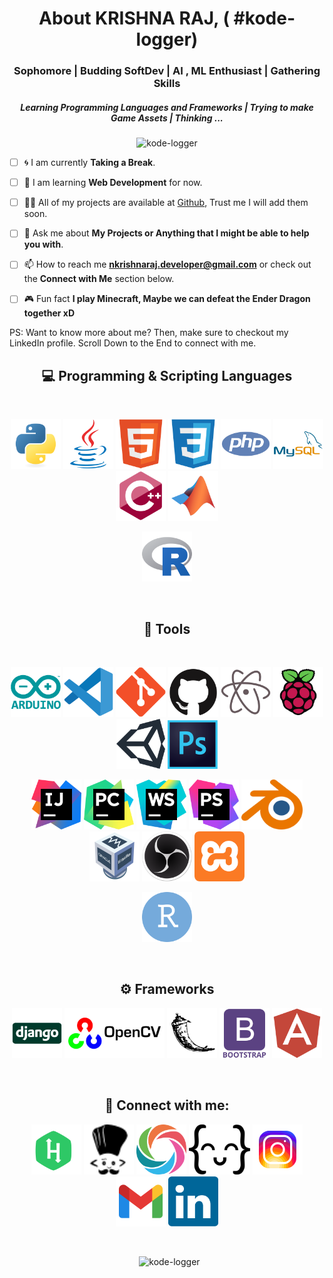 <h1 align="center">About  KRISHNA RAJ, ( #kode-logger)</h1>
<h3 align="center">Sophomore | Budding SoftDev | AI , ML Enthusiast | Gathering Skills </h3>
<h5 align="center"> Learning Programming Languages and Frameworks | Trying to make Game Assets | Thinking ...</h5>

<p align="center"> <img src="https://komarev.com/ghpvc/?username=kode-logger&label=Profile%20views&color=0eb413&style=flat" alt="kode-logger" /> </p>

- [ ] 🌀 I am currently **Taking a Break**.

- [ ] 🌱 I am learning **Web Development** for now.

- [ ] 👨‍💻 All of my projects are available at [Github](https://github.com/kode-logger), Trust me I will add them soon.

- [ ] 💬 Ask me about **My Projects or Anything that I might be able to help you with**.

- [ ] 📫 How to reach me **nkrishnaraj.developer@gmail.com** or check out the **Connect with Me** section below.

- [ ] 🎮 Fun fact **I play Minecraft, Maybe we can defeat the Ender Dragon together xD**

PS: Want to know more about me? Then, make sure to checkout my LinkedIn profile. Scroll Down to the End to connect with me.

<h2 align="center">💻 Programming & Scripting Languages </h2><br>
<p align="center">
  <a href="https://www.python.org/" target="_blank"><img src="https://raw.githubusercontent.com/kode-logger/resource-data-storage/main/kode-logger/python.svg" alt="Python" width="80" height="80" title="Python"></a>
  <a href="https://www.java.com/en/" target="_blank"><img src="https://raw.githubusercontent.com/kode-logger/resource-data-storage/main/kode-logger/java.svg" alt="Java" width="80" height="80" title="Java"></a>
  <a href="https://developer.mozilla.org/en-US/docs/Web/HTML" target="_blank"><img src="https://raw.githubusercontent.com/kode-logger/resource-data-storage/main/kode-logger/html5.svg" alt="HTML" width="80" height="80" title="HTML"></a>
  <a href="https://developer.mozilla.org/en-US/docs/Web/CSS" target="_blank"><img src="https://raw.githubusercontent.com/kode-logger/resource-data-storage/main/kode-logger/css3.svg" alt="CSS" width="80" height="80" title="CSS"></a>
  <a href="https://www.php.net/" target="_blank"><img src="https://raw.githubusercontent.com/kode-logger/resource-data-storage/main/kode-logger/php.svg" alt="PHP" width="80" height="80" title="PHP"></a>
  <a href="https://www.mysql.com/" target="_blank"><img src="https://raw.githubusercontent.com/kode-logger/resource-data-storage/main/kode-logger/mysql.svg" alt="MySQL" width="80" height="80" title="MySQL"></a>
  <a href="https://isocpp.org/" target="_blank"><img src="https://raw.githubusercontent.com/kode-logger/resource-data-storage/main/kode-logger/c%2B%2B.svg" alt="C++" width="80" height="80" title="C++"></a>
  <a href="https://www.mathworks.com/" target="_blank"><img src="https://raw.githubusercontent.com/kode-logger/resource-data-storage/main/kode-logger/matlab.svg" alt="Matlab" width="80" height="80" title="Matlab"></a>
</p>
<p align="center">
  <a href="https://www.r-project.org/" target="_blank"><img src="https://raw.githubusercontent.com/kode-logger/resource-data-storage/main/kode-logger/r.svg" alt="R Language" width="80" height="80" title="R Language"></a>
</p>
<br>

<h2 align="center">🧰 Tools </h2><br>
<p align="center">
  <a href="https://www.arduino.cc/" target="_blank"><img src="https://raw.githubusercontent.com/kode-logger/resource-data-storage/main/kode-logger/arduino.svg" alt="Arduino" width="80" height="80" title="Arduino"></a>
  <a href="https://code.visualstudio.com/" target="_blank"><img src="https://raw.githubusercontent.com/kode-logger/resource-data-storage/main/kode-logger/vscode.svg" alt="Visual Studio Code" widht="80" height="80" title="Visual Studio Code"></a>
  <a href="https://git-scm.com/" target="_blank"><img src="https://raw.githubusercontent.com/kode-logger/resource-data-storage/main/kode-logger/git.svg" alt="Git" widht="80" height="80" title="Git"></a>
  <a href="https://github.com/" target="_blank"><img src="https://raw.githubusercontent.com/kode-logger/resource-data-storage/main/kode-logger/github.svg" alt="Github" widht="80" height="80" title="GitHub"></a>
  <a href="https://atom.io/" target="_blank"><img src="https://raw.githubusercontent.com/kode-logger/resource-data-storage/main/kode-logger/atom.svg" alt="Atom Editor" widht="80" height="80" title="Atom Editor"></a>
  <a href="https://www.raspberrypi.org/" target="_blank"><img src="https://raw.githubusercontent.com/kode-logger/resource-data-storage/main/kode-logger/raspberrypi.svg" alt="Raspberry Pi" widht="80" height="80" title="Raspberry Pi"></a>
  <a href="https://unity.com/" target="_blank"><img src="https://raw.githubusercontent.com/kode-logger/resource-data-storage/main/kode-logger/unity.svg" alt="Unity Game Engine" widht="80" height="80" title="Unity Game Engine"></a>
  <a href="https://www.adobe.com/in/products/photoshop.html?sdid=SGDJMMG3&mv=search&ef_id=EAIaIQobChMI4PPkw9-w8QIVwjUrCh2LUwpdEAAYASAAEgIrOPD_BwE:G:s&s_kwcid=AL!3085!3!444587836523!b!!g!!%2Bphoto%20%2Bshop!221441468!17534748188&gclid=EAIaIQobChMI4PPkw9-w8QIVwjUrCh2LUwpdEAAYASAAEgIrOPD_BwE" target="_blank"><img src="https://raw.githubusercontent.com/kode-logger/resource-data-storage/main/kode-logger/photoshop.svg" alt="Photoshop" widht="80" height="80" title="Photoshop"></a>
</p>
<p align="center">
  <a href="https://www.jetbrains.com/idea/" target="_blank"><img src="https://raw.githubusercontent.com/kode-logger/resource-data-storage/main/kode-logger/intellij.svg" alt="Intellij" width="80" height="80" title="Intellij Jetbrains"></a>
  <a href="https://www.jetbrains.com/pycharm/" target="_blank"><img src="https://raw.githubusercontent.com/kode-logger/resource-data-storage/main/kode-logger/pycharm.svg" alt="PyCharm" widht="80" height="80" title="PyChram Jetbrains"></a>
  <a href="https://www.jetbrains.com/webstorm/" target="_blank"><img src="https://raw.githubusercontent.com/kode-logger/resource-data-storage/main/kode-logger/webstorm.svg" alt="WebStrom" widht="80" height="80" title="WebStorm Jetbrains"></a>
  <a href="https://www.jetbrains.com/phpstorm/" target="_blank"><img src="https://raw.githubusercontent.com/kode-logger/resource-data-storage/main/kode-logger/phpstorm.svg" alt="PhpStorm" widht="80" height="80" title="PhpStorm Jetbrains"></a>
  <a href="https://www.blender.org/" target="_blank"><img src="https://raw.githubusercontent.com/kode-logger/resource-data-storage/main/kode-logger/blender.svg" alt="Blender" widht="80" height="80" title="Blender"></a>
  <a href="https://www.virtualbox.org/" target="_blank"><img src="https://raw.githubusercontent.com/kode-logger/resource-data-storage/main/kode-logger/virtualbox.svg" alt="VirtualBox" widht="80" height="80" title="Virtual Box"></a>
  <a href="https://obsproject.com/" target="_blank"><img src="https://raw.githubusercontent.com/kode-logger/resource-data-storage/main/kode-logger/obs_studio.svg" alt="OBS Studio" widht="80" height="80" title="OBS Studio"></a>
  <a href="https://www.apachefriends.org/index.html" target="_blank"><img src="https://raw.githubusercontent.com/kode-logger/resource-data-storage/main/kode-logger/xampp.svg" alt="XAMPP" widht="80" height="80" title="XAMPP"></a>
</p>
<p align="center">
  <a href="https://www.rstudio.com/" target="_blank"><img src="https://raw.githubusercontent.com/kode-logger/resource-data-storage/main/kode-logger/rstudio.svg" alt="R Studio" widht="80" height="80" title="R Studio IDE"></a>
</p>
<br>

<h2 align="center">⚙️ Frameworks</h2>
<p align="center">
  <a href="https://www.djangoproject.com/" target="_blank"><img src="https://raw.githubusercontent.com/kode-logger/resource-data-storage/main/kode-logger/django.svg" alt="Django" widht="80" height="80" title="Django"></a>
  <a href="https://opencv.org/" target="_blank"><img src="https://raw.githubusercontent.com/kode-logger/resource-data-storage/main/kode-logger/opencv.svg" alt="OpenCV" widht="80" height="80" title="OpenCV"></a>
  <a href="https://flask.palletsprojects.com/en/2.0.x/" target="_blank"><img src="https://raw.githubusercontent.com/kode-logger/resource-data-storage/main/kode-logger/flask.svg" alt="Flask" widht="80" height="80" title="Flask"></a>
  <a href="https://getbootstrap.com/" target="_blank"><img src="https://raw.githubusercontent.com/kode-logger/resource-data-storage/main/kode-logger/bootstrap.svg" alt="Bootstrap" widht="80" height="80" title="Bootstrap"></a>
  <a href="https://angular.io/" target="_blank"><img src="https://raw.githubusercontent.com/kode-logger/resource-data-storage/main/kode-logger/angularjs.svg" alt="AngularJS" widht="80" height="80" title="AngularJS"></a>
</p>
<br>

<h2 align="center">🔗 Connect with me:</h2>
<p align="center">
    <a href="https://www.hackerrank.com/kodelogger" target="_blank"><img src="https://raw.githubusercontent.com/kode-logger/resource-data-storage/main/kode-logger/hackerrank.svg" alt="Hackerrank" widht="80" height="80" title="Hackerranks"></a>
    <a href="https://www.codechef.com/users/n_krishna_raj" target="_blank"><img src="https://raw.githubusercontent.com/kode-logger/resource-data-storage/main/kode-logger/codechef.svg" alt="CodeChef" widht="80" height="80" title="Codechef"></a>
    <a href="https://www.sololearn.com/profile/5524697" target="_blank"><img src="https://raw.githubusercontent.com/kode-logger/resource-data-storage/main/kode-logger/sololearn.svg" alt="SoloLearn" widht="80" height="80" title="Sololearn"></a>
    <a href="https://exercism.io/" target="_blank"><img src="https://raw.githubusercontent.com/kode-logger/resource-data-storage/main/kode-logger/exercism.svg" alt="Exercism" widht="80" height="80" title="Exercism"></a>
    <a href="https://www.instagram.com/kodereaper/" target="_blank"><img src="https://raw.githubusercontent.com/kode-logger/resource-data-storage/main/kode-logger/instagram.svg" alt="Instagram" width="80" height="80" title="Instagram"></a>
    <a href=mailto: nkrishnaraj.developer@gmail.com" target="_blank"><img src="https://raw.githubusercontent.com/kode-logger/resource-data-storage/main/kode-logger/gmail.svg" alt="Gmail" width="80" height="80" title="Gmail"></a>
    <a href="https://www.linkedin.com/in/n-krishna-raj-746688127/" target="_blank"><img src="https://raw.githubusercontent.com/kode-logger/resource-data-storage/main/kode-logger/linkedin.svg" alt="LinkedIn" width="80" height="80" title="LinkedIn"></a>
</p>
<br>

<p align="center">
        &nbsp;
        <img src="https://github-readme-stats.vercel.app/api?username=kode-logger&show_icons=true&theme=dark&title_color=ffffff&text_color=ffffff&locale=en"
            alt="kode-logger" />
    </p>

